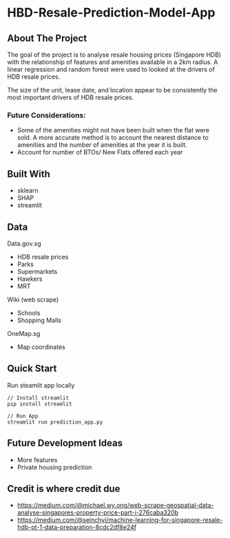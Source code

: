# HBD-Resale-Prediction-Model-App

<!-- ABOUT THE PROJECT -->

## About The Project
The goal of the project is to analyse resale housing prices (Singapore HDB) with the relationship of features and amenities available in a 2km radius. A linear regression and random forest were used to looked at the drivers of HDB resale prices.

The size of the unit, lease date, and location appear to be consistently the most important drivers of HDB resale prices.

### Future Considerations:
- Some of the amenities might not have been built when the flat were sold. A more accurate method is to account the nearest distance to amenities and the number of amenities at the year it is built.
- Account for number of BTOs/ New Flats offered each year

## Built With
 - sklearn
 - SHAP
 - streamlit

## Data
Data.gov.sg
- HDB resale prices
- Parks
- Supermarkets
- Hawkers
- MRT

Wiki (web scrape)
- Schools
- Shopping Malls

OneMap.sg
- Map coordinates


## Quick Start

Run steamlit app locally
```
// Install streamlit
pip install streamlit

// Run App
streamlit run prediction_app.py
```

## Future Development Ideas
- More features
- Private housing prediction

## Credit is where credit due
- https://medium.com/@michael.wy.ong/web-scrape-geospatial-data-analyse-singapores-property-price-part-i-276caba320b
- https://medium.com/@seinchyi/machine-learning-for-singapore-resale-hdb-pt-1-data-preparation-8cdc2df8e24f
